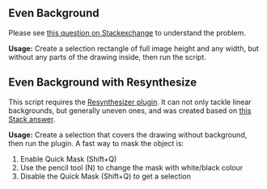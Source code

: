 
## Even Background

Please see [this question on Stackexchange](http://photo.stackexchange.com/questions/60001/how-to-fix-uneven-gradient-lighting-on-a-canvas-with-white-background) to understand the problem.

**Usage:** Create a selection rectangle of full image height and any width, but without any parts of the drawing inside, then run the script.

## Even Background with Resynthesize

This script requires the [Resynthesizer plugin](https://github.com/bootchk/resynthesizer). It can not only tackle linear backgrounds, but generally uneven ones, and was created based on [this Stack answer](http://photo.stackexchange.com/a/60048/4149).

**Usage:** Create a selection that covers the drawing without background, then run the plugin. A fast way to mask the object is:

1.  Enable Quick Mask (Shift+Q)
2.  Use the pencil tool (N) to change the mask with white/black colour
3.  Disable the Quick Mask (Shift+Q) to get a selection
